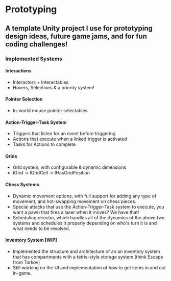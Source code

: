 # Prototyping
## A template Unity project I use for prototyping design ideas, future game jams, and for fun coding challenges!


### Implemented Systems
#### Interactions
- Interactors + Interactables
- Hovers, Selections & a priority system!
#### Pointer Selection
- In-world mouse pointer selectables
#### Action-Trigger-Task System
- Triggers that listen for an event before triggering
- Actions that execute when a linked trigger is activated
- Tasks for Actions to complete
#### Grids
- Grid system, with configurable & dynamic dimensions
- IGrid -> IGridCell -> IHasGridPosition
#### Chess Systems
- Dynamic movement options, with full support for adding any type of movement, and hot-swapping movement on chess pieces.
- Special attacks that use the Action-Trigger-Task system to execute, you want a pawn that fires a laser when it moves? We have that!
- Scheduling director, which handles all of the dynamics of the above two systems and schedules it properly depending on who's turn it is and what needs to be resolved.
#### Inventory System [WIP]
- Implemented the structure and architecture of an an inventory system that has compartments with a tetris-style storage system (think Escape from Tarkov)
- Still working on the UI and implementation of how to get items in and out in-game.
